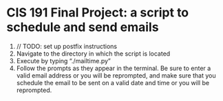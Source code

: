 # CIS 191 Final Project: a script to schedule and send emails

1) // TODO: set up postfix instructions
2) Navigate to the directory in which the script is located
3) Execute by typing “./mailtime.py”
4) Follow the prompts as they appear in the terminal. Be sure to enter a valid email address or you will be reprompted, and make sure that you schedule the email to be sent on a valid date and time or you will be reprompted.
